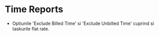 # Time Reports
 
- Optiunile 'Exclude Billed Time' si 'Exclude Unbilled Time' cuprind si taskurile flat rate.